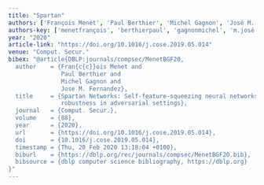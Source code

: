 ```yaml
---
title: "Spartan"
authors: ['François Menet', 'Paul Berthier', 'Michel Gagnon', 'José M. Fernandez 0001']
authors-key: ['menetfrançois', 'berthierpaul', 'gagnonmichel', 'm.josé']
year: "2020"
article-link: "https://doi.org/10.1016/j.cose.2019.05.014"
venue: "Comput. Secur."
bibex: "@article{DBLP:journals/compsec/MenetBGF20,
  author    = {Fran{c{c}}ois Menet and
               Paul Berthier and
               Michel Gagnon and
               Jose M. Fernandez},
  title     = {Spartan Networks: Self-feature-squeezing neural networks for increased
               robustness in adversarial settings},
  journal   = {Comput. Secur.},
  volume    = {88},
  year      = {2020},
  url       = {https://doi.org/10.1016/j.cose.2019.05.014},
  doi       = {10.1016/j.cose.2019.05.014},
  timestamp = {Thu, 20 Feb 2020 13:18:04 +0100},
  biburl    = {https://dblp.org/rec/journals/compsec/MenetBGF20.bib},
  bibsource = {dblp computer science bibliography, https://dblp.org}
}"
---
```

